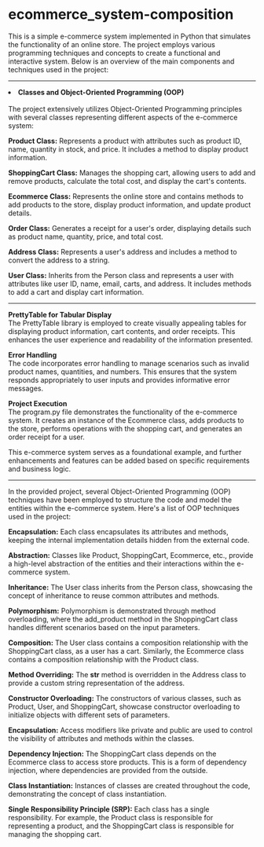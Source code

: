 # ecommerce_system-composition

This is a simple e-commerce system implemented in Python that simulates the functionality of an online store. The project employs various programming techniques and concepts to create a functional and interactive system. Below is an overview of the main components and techniques used in the project:<hr>

<li><b>Classes and Object-Oriented Programming (OOP)</b></li><br>
    The project extensively utilizes Object-Oriented Programming principles with several classes representing different aspects of the e-commerce system:

<b>Product Class:</b> Represents a product with attributes such as product ID, name, quantity in stock, and price. It includes a method to display product information.

<b>ShoppingCart Class:</b> Manages the shopping cart, allowing users to add and remove products, calculate the total cost, and display the cart's contents.

<b>Ecommerce Class:</b> Represents the online store and contains methods to add products to the store, display product information, and update product details.

<b>Order Class:</b> Generates a receipt for a user's order, displaying details such as product name, quantity, price, and total cost.

<b>Address Class:</b> Represents a user's address and includes a method to convert the address to a string.

<b>User Class:</b> Inherits from the Person class and represents a user with attributes like user ID, name, email, carts, and address. It includes methods to add a cart and display cart information.
<hr>

<b>PrettyTable for Tabular Display</b><br>
The PrettyTable library is employed to create visually appealing tables for displaying product information, cart contents, and order receipts. This enhances the user experience and readability of the information presented.

<b>Error Handling</b><br>
The code incorporates error handling to manage scenarios such as invalid product names, quantities, and numbers. This ensures that the system responds appropriately to user inputs and provides informative error messages.

<b>Project Execution</b><br>
The program.py file demonstrates the functionality of the e-commerce system. It creates an instance of the Ecommerce class, adds products to the store, performs operations with the shopping cart, and generates an order receipt for a user.

This e-commerce system serves as a foundational example, and further enhancements and features can be added based on specific requirements and business logic.

<hr>

In the provided project, several Object-Oriented Programming (OOP) techniques have been employed to structure the code and model the entities within the e-commerce system. Here's a list of OOP techniques used in the project:

<b>Encapsulation:</b>
Each class encapsulates its attributes and methods, keeping the internal implementation details hidden from the external code.

<b>Abstraction:</b>
Classes like Product, ShoppingCart, Ecommerce, etc., provide a high-level abstraction of the entities and their interactions within the e-commerce system.

<b>Inheritance:</b>
The User class inherits from the Person class, showcasing the concept of inheritance to reuse common attributes and methods.

<b>Polymorphism:</b>
Polymorphism is demonstrated through method overloading, where the add_product method in the ShoppingCart class handles different scenarios based on the input parameters.

<b>Composition:</b>
The User class contains a composition relationship with the ShoppingCart class, as a user has a cart. Similarly, the Ecommerce class contains a composition relationship with the Product class.

<b>Method Overriding:</b>
The __str__ method is overridden in the Address class to provide a custom string representation of the address.

<b>Constructor Overloading:</b>
The constructors of various classes, such as Product, User, and ShoppingCart, showcase constructor overloading to initialize objects with different sets of parameters.

<b>Encapsulation:</b>
Access modifiers like private and public are used to control the visibility of attributes and methods within the classes.

<b>Dependency Injection:</b>
The ShoppingCart class depends on the Ecommerce class to access store products. This is a form of dependency injection, where dependencies are provided from the outside.

<b>Class Instantiation:</b>
Instances of classes are created throughout the code, demonstrating the concept of class instantiation.

<b>Single Responsibility Principle (SRP):</b>
Each class has a single responsibility. For example, the Product class is responsible for representing a product, and the ShoppingCart class is responsible for managing the shopping cart.
